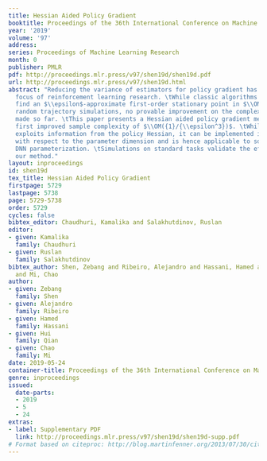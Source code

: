 ```yaml
---
title: Hessian Aided Policy Gradient
booktitle: Proceedings of the 36th International Conference on Machine Learning
year: '2019'
volume: '97'
address: 
series: Proceedings of Machine Learning Research
month: 0
publisher: PMLR
pdf: http://proceedings.mlr.press/v97/shen19d/shen19d.pdf
url: http://proceedings.mlr.press/v97/shen19d.html
abstract: "Reducing the variance of estimators for policy gradient has long been the
  focus of reinforcement learning research. \tWhile classic algorithms like REINFORCE
  find an $\\epsilon$-approximate first-order stationary point in $\\OM({1}/{\\epsilon^4})$
  random trajectory simulations, no provable improvement on the complexity has been
  made so far. \tThis paper presents a Hessian aided policy gradient method with the
  first improved sample complexity of $\\OM({1}/{\\epsilon^3})$. \tWhile our method
  exploits information from the policy Hessian, it can be implemented in linear time
  with respect to the parameter dimension and is hence applicable to sophisticated
  DNN parameterization. \tSimulations on standard tasks validate the efficiency of
  our method."
layout: inproceedings
id: shen19d
tex_title: Hessian Aided Policy Gradient
firstpage: 5729
lastpage: 5738
page: 5729-5738
order: 5729
cycles: false
bibtex_editor: Chaudhuri, Kamalika and Salakhutdinov, Ruslan
editor:
- given: Kamalika
  family: Chaudhuri
- given: Ruslan
  family: Salakhutdinov
bibtex_author: Shen, Zebang and Ribeiro, Alejandro and Hassani, Hamed and Qian, Hui
  and Mi, Chao
author:
- given: Zebang
  family: Shen
- given: Alejandro
  family: Ribeiro
- given: Hamed
  family: Hassani
- given: Hui
  family: Qian
- given: Chao
  family: Mi
date: 2019-05-24
container-title: Proceedings of the 36th International Conference on Machine Learning
genre: inproceedings
issued:
  date-parts:
  - 2019
  - 5
  - 24
extras:
- label: Supplementary PDF
  link: http://proceedings.mlr.press/v97/shen19d/shen19d-supp.pdf
# Format based on citeproc: http://blog.martinfenner.org/2013/07/30/citeproc-yaml-for-bibliographies/
---
```

